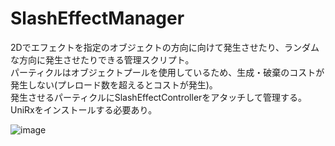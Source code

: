 # SlashEffectManager
2Dでエフェクトを指定のオブジェクトの方向に向けて発生させたり、ランダムな方向に発生させたりできる管理スクリプト。  
パーティクルはオブジェクトプールを使用しているため、生成・破棄のコストが発生しない(プレロード数を超えるとコストが発生)。  
発生させるパーティクルにSlashEffectControllerをアタッチして管理する。  
UniRxをインストールする必要あり。

![image](https://user-images.githubusercontent.com/64554381/217764845-edf6a397-0988-4ca6-86f6-144c7dd23fcb.png)

